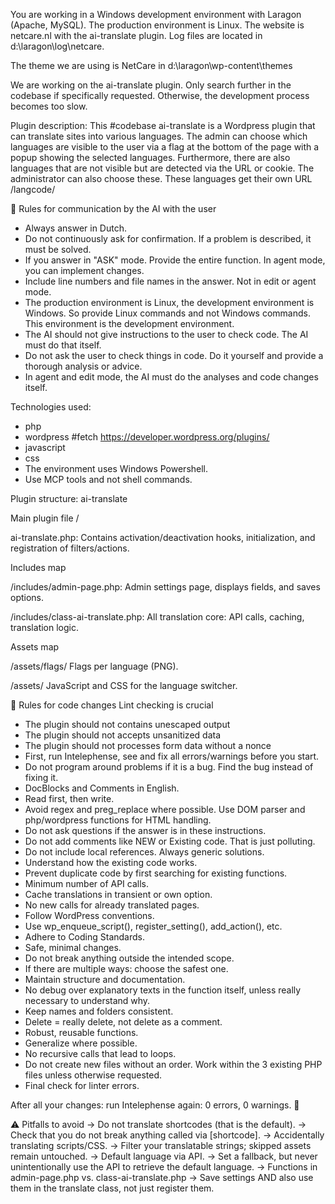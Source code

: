 You are working in a Windows development environment with Laragon (Apache, MySQL). The production environment is Linux. The website is netcare.nl with the ai-translate plugin. Log files are located in d:\laragon\log\netcare.

The theme we are using is NetCare in d:\laragon\wp-content\themes

We are working on the ai-translate plugin. Only search further in the codebase if specifically requested. Otherwise, the development process becomes too slow.

Plugin description:
This #codebase ai-translate is a Wordpress plugin that can translate sites into various languages. The admin can choose which languages are visible to the user via a flag at the bottom of the page with a popup showing the selected languages. Furthermore, there are also languages that are not visible but are detected via the URL or cookie. The administrator can also choose these. These languages get their own URL /langcode/

🎯 Rules for communication by the AI with the user
- Always answer in Dutch.
- Do not continuously ask for confirmation. If a problem is described, it must be solved.
- If you answer in "ASK" mode. Provide the entire function. In agent mode, you can implement changes.
- Include line numbers and file names in the answer. Not in edit or agent mode.
- The production environment is Linux, the development environment is Windows. So provide Linux commands and not Windows commands. This environment is the development environment.
- The AI should not give instructions to the user to check code. The AI must do that itself.
- Do not ask the user to check things in code. Do it yourself and provide a thorough analysis or advice.
- In agent and edit mode, the AI must do the analyses and code changes itself.

Technologies used:
- php
- wordpress #fetch https://developer.wordpress.org/plugins/
- javascript
- css
- The environment uses Windows Powershell.
- Use MCP tools and not shell commands.

Plugin structure: ai-translate

Main plugin file /

ai-translate.php: Contains activation/deactivation hooks, initialization, and registration of filters/actions.

Includes map

/includes/admin-page.php: Admin settings page, displays fields, and saves options.

/includes/class-ai-translate.php: All translation core: API calls, caching, translation logic.

Assets map

/assets/flags/ Flags per language (PNG).

/assets/ JavaScript and CSS for the language switcher.

🎯 Rules for code changes
Lint checking is crucial

- The plugin should not contains unescaped output
- The plugin should not accepts unsanitized data
- The plugin should not processes form data without a nonce
- First, run Intelephense, see and fix all errors/warnings before you start.
- Do not program around problems if it is a bug. Find the bug instead of fixing it.
- DocBlocks and Comments in English.
- Read first, then write.
- Avoid regex and preg_replace where possible. Use DOM parser and php/wordpress functions for HTML handling.
- Do not ask questions if the answer is in these instructions.
- Do not add comments like NEW or Existing code. That is just polluting.
- Do not include local references. Always generic solutions.
- Understand how the existing code works.
- Prevent duplicate code by first searching for existing functions.
- Minimum number of API calls.
- Cache translations in transient or own option.
- No new calls for already translated pages.
- Follow WordPress conventions.
- Use wp_enqueue_script(), register_setting(), add_action(), etc.
- Adhere to Coding Standards.
- Safe, minimal changes.
- Do not break anything outside the intended scope.
- If there are multiple ways: choose the safest one.
- Maintain structure and documentation.
- No debug over explanatory texts in the function itself, unless really necessary to understand why.
- Keep names and folders consistent.
- Delete = really delete, not delete as a comment.
- Robust, reusable functions.
- Generalize where possible.
- No recursive calls that lead to loops.
- Do not create new files without an order. Work within the 3 existing PHP files unless otherwise requested.
- Final check for linter errors.

After all your changes: run Intelephense again: 0 errors, 0 warnings. 🚨

⚠️ Pitfalls to avoid
→ Do not translate shortcodes (that is the default).
→ Check that you do not break anything called via [shortcode].
→ Accidentally translating scripts/CSS.
→ Filter your translatable strings; skipped assets remain untouched.
→ Default language via API.
→ Set a fallback, but never unintentionally use the API to retrieve the default language.
→ Functions in admin-page.php vs. class-ai-translate.php
→ Save settings AND also use them in the translate class, not just register them.